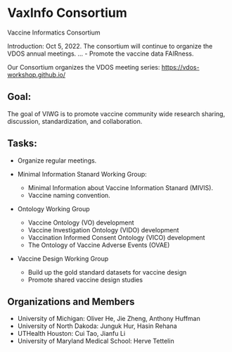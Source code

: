 # VaxInfo Consortium
Vaccine Informatics Consortium

Introduction: Oct 5, 2022. The consortium will continue to organize the VDOS annual meetings. ... - Promote the vaccine data FAIRness.

Our Consortium organizes the VDOS meeting series:  https://vdos-workshop.github.io/ 

## Goal: 
The goal of VIWG is to promote vaccine community wide research sharing, discussion, standardization, and collaboration.

## Tasks:
- Organize regular meetings.
  
- Minimal Information Stanard Working Group:
  - Minimal Information about Vaccine Information Stanard (MIVIS).
  - Vaccine naming convention.
    
- Ontology Working Group
  - Vaccine Ontology (VO) development
  - Vaccine Investigation Ontology (VIDO) development
  - Vaccination Informed Consent Ontology (VICO) development
  - The Ontology of Vaccine Adverse Events (OVAE)
    
- Vaccine Design Working Group
  - Build up the gold standard datasets for vaccine design
  - Promote shared vaccine design studies


## Organizations and Members
- University of Michigan: Oliver He, Jie Zheng, Anthony Huffman
- University of North Dakoda: Junguk Hur, Hasin Rehana  
- UTHealth Houston: Cui Tao, Jianfu Li
- University of Maryland Medical School: Herve Tettelin



